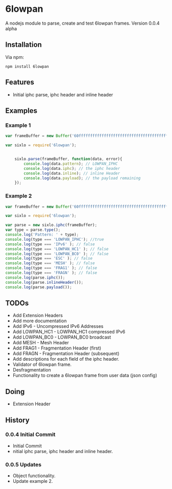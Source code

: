 # 6lowpan
A nodejs module to parse, create and test 6lowpan frames.
Version 0.0.4 alpha

## Installation

Via npm:

    npm install 6lowpan
    
## Features
 * Initial iphc parse, iphc header and inline header

## Examples

### Example 1

```js
var frameBuffer = new Buffer('60ffffffffffffffffffffffffffffffffffffffffffffffffffffffff', 'hex');

var sixlo = require('6lowpan');


	sixlo.parse(frameBuffer, function(data, error){
		console.log(data.pattern); // LOWPAN_IPHC
		console.log(data.iphc); // the iphc header 
		console.log(data.inline); // inline Header
		console.log(data.payload); // the payload remaining
	});

```

### Example 2

```js
var frameBuffer = new Buffer('60ffffffffffffffffffffffffffffffffffffffffffffffffffffffff', 'hex');

var sixlo = require('6lowpan');

var parse = new sixlo.iphc(frameBuffer);
var type = parse.type();
console.log('Pattern: ' + type);
console.log(type === 'LOWPAN_IPHC'); //true
console.log(type === 'IPv6' ); // false
console.log(type === 'LOWPAN_HC1' ); // false
console.log(type === 'LOWPAN_BC0' ); // false
console.log(type === 'ESC' ); // false
console.log(type === 'MESH' ); // false
console.log(type === 'FRAG1' ); // false
console.log(type === 'FRAGN' ); // false
console.log(parse.iphc());
console.log(parse.inlineHeader());
console.log(parse.payload());


```


## TODOs
  * Add Extension Headers
  * Add more documentation
  * Add IPv6 - Uncompressed IPv6 Addresses
  * Add LOWPAN_HC1 - LOWPAN_HC1 compressed IPv6
  * Add LOWPAN_BC0 - LOWPAN_BC0 broadcast
  * Add MESH       - Mesh Header
  * Add FRAG1      - Fragmentation Header (first) 
  * Add FRAGN      - Fragmentation Header (subsequent)
  * Add descriptions for each field of the iphc header.
  * Validator of 6lowpan frame.
  * Desfragmentation
  * Functionality to create a 6lowpan frame from user data (json config)

## Doing
 * Extension Header

   
## History

### 0.0.4 Initial Commit

 * Initial Commit
 * nitial iphc parse, iphc header and inline header.
  
### 0.0.5 Updates

 * Object functionality.
 * Update example 2.


